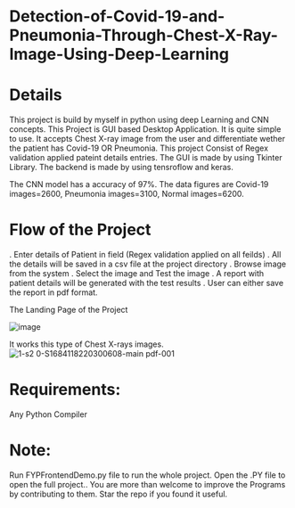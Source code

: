 # Detection-of-Covid-19-and-Pneumonia-Through-Chest-X-Ray-Image-Using-Deep-Learning

# Details
This project is build by myself in python using deep Learning and CNN concepts. This Project is GUI based Desktop Application. It is quite simple to use. It accepts Chest X-ray image from the user and differentiate wether the patient has Covid-19 OR Pneumonia. This project Consist of Regex validation applied pateint details entries. The GUI is made by using Tkinter Library. The backend is made by using tensroflow and keras.

The CNN model has a accuracy of 97%. The data figures are Covid-19 images=2600, Pneumonia images=3100, Normal images=6200.

# Flow of the Project
. Enter details of Patient in field (Regex validation applied on all feilds)
. All the details will be saved in a csv file at the project directory
. Browse image from the system
. Select the image and Test the image
. A report with patient details will be generated with the test results
. User can either save the report in pdf format.

The Landing Page of the Project

![image](https://user-images.githubusercontent.com/72974690/120773212-8ed48700-c53a-11eb-841f-6f669fa19aa9.png)

It works this type of Chest X-rays images.
![1-s2 0-S1684118220300608-main pdf-001](https://user-images.githubusercontent.com/72974690/120773263-9e53d000-c53a-11eb-951e-14b264183344.jpg)


# Requirements:
Any Python Compiler

# Note:
Run FYPFrontendDemo.py file to run the whole project.
Open the .PY file to open the full project.. You are more than welcome to improve the Programs by contributing to them. Star the repo if you found it useful.
